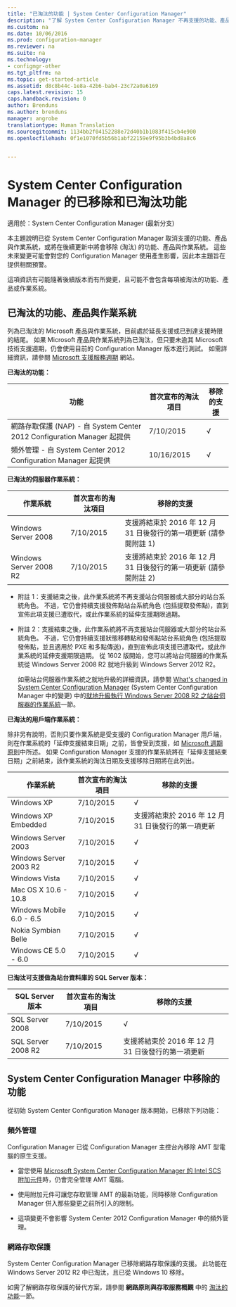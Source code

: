 ```yaml
---
title: "已淘汰的功能 | System Center Configuration Manager"
description: "了解 System Center Configuration Manager 不再支援的功能、產品和作業系統。"
ms.custom: na
ms.date: 10/06/2016
ms.prod: configuration-manager
ms.reviewer: na
ms.suite: na
ms.technology:
- configmgr-other
ms.tgt_pltfrm: na
ms.topic: get-started-article
ms.assetid: d8c8b44c-1e8a-42b6-bab4-23c72a0a6169
caps.latest.revision: 15
caps.handback.revision: 0
author: Brenduns
ms.author: brenduns
manager: angrobe
translationtype: Human Translation
ms.sourcegitcommit: 1134bb2f04152288e72d40b1b1083f415cb4e900
ms.openlocfilehash: 0f1e1070fd5b56b1abf22159e9f95b3b4bd8a8c6


---
```

# <a name="removed-and-deprecated-features-for-system-center-configuration-manager"></a>System Center Configuration Manager 的已移除和已淘汰功能

適用於：System Center Configuration Manager (最新分支)

本主題說明已從 System Center Configuration Manager 取消支援的功能、產品與作業系統，或將在後續更新中將會移除 (淘汰) 的功能、產品與作業系統。 這些未來變更可能會對您的 Configuration Manager 使用產生影響，因此本主題旨在提供相關預警。  

 這項資訊有可能隨著後續版本而有所變更，且可能不會包含每項被淘汰的功能、產品或作業系統。  

## <a name="deprecated-features-products-and-operating-systems"></a>已淘汰的功能、產品與作業系統  
 列為已淘汰的 Microsoft 產品與作業系統，目前處於延長支援或已到達支援時限的結尾。 如果 Microsoft 產品與作業系統列為已淘汰，但只要未逾其 Microsoft 技術支援週期，仍會使用目前的  Configuration Manager 版本進行測試。  如需詳細資訊，請參閱 [Microsoft 支援服務週期](https://support.microsoft.com/lifecycle) 網站。  

 **已淘汰的功能：**  


|**功能**|**首次宣布的淘汰項目**|**移除的支援**|  
|-|-|-|  
|網路存取保護 (NAP) - 自 System Center 2012 Configuration Manager 起提供|7/10/2015|√|  
|頻外管理 - 自 System Center 2012 Configuration Manager 起提供|10/16/2015|√|  

 **已淘汰的伺服器作業系統：**  

 |**作業系統**|**首次宣布的淘汰項目**|**移除的支援**|  
|-|-|-|  
|Windows Server 2008|7/10/2015|支援將結束於 2016 年 12 月 31 日後發行的第一項更新 (請參閱附註 1)|  
|Windows Server 2008 R2|7/10/2015|支援將結束於 2016 年 12 月 31 日後發行的第一項更新 (請參閱附註 2)|  

-   附註 1：支援結束之後，此作業系統將不再支援站台伺服器或大部分的站台系統角色。 不過，它仍會持續支援發佈點站台系統角色 (包括提取發佈點)，直到宣佈此項支援已遭取代，或此作業系統的延伸支援期限過期。  

-   附註 2：支援結束之後，此作業系統將不再支援站台伺服器或大部分的站台系統角色。 不過，它仍會持續支援狀態移轉點和發佈點站台系統角色 (包括提取發佈點，並且適用於 PXE 和多點傳送)，直到宣佈此項支援已遭取代，或此作業系統的延伸支援期限過期。  從 1602 版開始，您可以將站台伺服器的作業系統從 Windows Server 2008 R2 就地升級到 Windows Server 2012 R2。  

     如需站台伺服器作業系統之就地升級的詳細資訊，請參閱 [What's changed in System Center Configuration Manager](../../../core/plan-design/changes/what-has-changed-from-configuration-manager-2012.md) (System Center Configuration Manager 中的變更) 中的[就地升級執行 Windows Server 2008 R2 之站台伺服器的作業系統](../../../core/plan-design/changes/whats-new-in-version-1602.md#bkmk_UpgradeOS)一節。



 **已淘汰的用戶端作業系統：**  

 除非另有說明，否則只要作業系統是受支援的 Configuration Manager 用戶端，則在作業系統的「延伸支援結束日期」之前，皆會受到支援，如 [Microsoft 週期原則](https://support.microsoft.com/lifecycle)中所述。  如果 Configuration Manager 支援的作業系統將在「延伸支援結束日期」之前結束，該作業系統的淘汰日期及支援移除日期將在此列出。  

|**作業系統**|**首次宣布的淘汰項目**|**移除的支援**|  
|-|-|-|  
|Windows XP|7/10/2015|√|  
|Windows XP Embedded|7/10/2015|支援將結束於 2016 年 12 月 31 日後發行的第一項更新|  
|Windows Server 2003|7/10/2015|√|  
|Windows Server 2003 R2|7/10/2015|√|  
|Windows Vista|7/10/2015|√|  
|Mac OS X  10.6 - 10.8|7/10/2015|√|  
|Windows Mobile 6.0 - 6.5|7/10/2015|√|  
|Nokia Symbian Belle|7/10/2015|√|  
|Windows CE 5.0 - 6.0|7/10/2015|√|  


 **已淘汰可支援做為站台資料庫的 SQL Server 版本：**  

|**SQL Server 版本**|**首次宣布的淘汰項目**|**移除的支援**|   
|-|-|-|  
|SQL Server 2008|7/10/2015|√|  
|SQL Server 2008 R2|7/10/2015|支援將結束於 2016 年 12 月 31 日後發行的第一項更新|  

## <a name="features-removed-in-system-center-configuration-manager"></a>System Center Configuration Manager 中移除的功能  
 從初始 System Center Configuration Manager 版本開始，已移除下列功能：

###  <a name="a-namebkmkamta-out-of-band-management"></a><a name="bkmk_amt"></a> 頻外管理  
 Configuration Manager 已從 Configuration Manager 主控台內移除 AMT 型電腦的原生支援。  

-   當您使用 [Microsoft System Center Configuration Manager 的 Intel SCS 附加元件](http://www.intel.com/content/www/us/en/software/setup-configuration-software.html)時，仍會完全管理 AMT 電腦。  

-   使用附加元件可讓您存取管理 AMT 的最新功能，同時移除 Configuration Manager 併入那些變更之前所引入的限制。  

-   這項變更不會影響 System Center 2012 Configuration Manager 中的頻外管理。  

###  <a name="a-namebkmknapa-network-access-protection"></a><a name="bkmk_nap"></a> 網路存取保護  
 System Center Configuration Manager 已移除網路存取保護的支援。 此功能在 Windows Server 2012 R2 中已淘汰，且已從 Windows 10 移除。  

 如需了解網路存取保護的替代方案，請參閱 **網路原則與存取服務概觀** 中的 [淘汰的功能](https://technet.microsoft.com/library/hh831683.aspx)一節。  



<!--HONumber=Nov16_HO1-->


